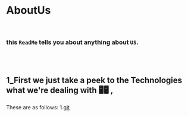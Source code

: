 # AboutUs 

<br />

### this `ReadMe` tells you about anything about `US`.

<br />
<br />

## 1_First we just take a peek to the Technologies what we're dealing with 🖥️🖥️ ,
These are as follows:
1.[git](https://raw.githubusercontent.com/marwin1991/profile-technology-icons/refs/heads/main/icons/git.png)


